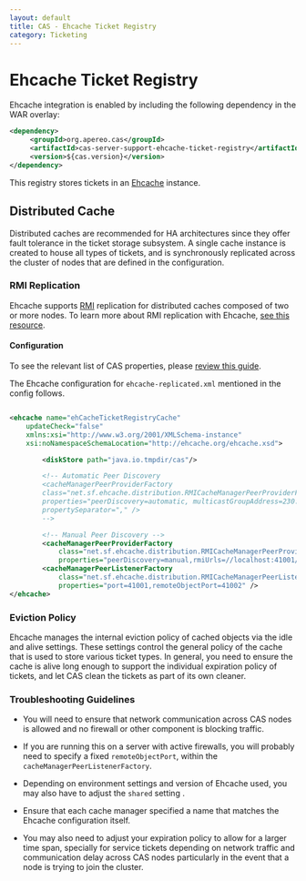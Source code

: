 ```yaml
---
layout: default
title: CAS - Ehcache Ticket Registry
category: Ticketing
---
```


# Ehcache Ticket Registry
Ehcache integration is enabled by including the following dependency in the WAR overlay:

```xml
<dependency>
     <groupId>org.apereo.cas</groupId>
     <artifactId>cas-server-support-ehcache-ticket-registry</artifactId>
     <version>${cas.version}</version>
</dependency>
```

This registry stores tickets in an [Ehcache](http://ehcache.org/) instance.


## Distributed Cache
Distributed caches are recommended for HA architectures since they offer fault tolerance in the ticket storage
subsystem. A single cache instance is created to house all types of tickets, and is synchronously replicated
across the cluster of nodes that are defined in the configuration.


### RMI Replication
Ehcache supports [RMI](https://docs.oracle.com/javase/tutorial/rmi/index.html)
replication for distributed caches composed of two or more nodes. To learn more about RMI
replication with Ehcache, [see this resource](http://ehcache.org/documentation/user-guide/rmi-replicated-caching).

#### Configuration

To see the relevant list of CAS properties, please [review this guide](../configuration/Configuration-Properties.html#ehcache-ticket-registry).

The Ehcache configuration for `ehcache-replicated.xml` mentioned in the config follows.

```xml

<ehcache name="ehCacheTicketRegistryCache"
    updateCheck="false"
    xmlns:xsi="http://www.w3.org/2001/XMLSchema-instance"
    xsi:noNamespaceSchemaLocation="http://ehcache.org/ehcache.xsd">

        <diskStore path="java.io.tmpdir/cas"/>

        <!-- Automatic Peer Discovery
        <cacheManagerPeerProviderFactory
        class="net.sf.ehcache.distribution.RMICacheManagerPeerProviderFactory"
        properties="peerDiscovery=automatic, multicastGroupAddress=230.0.0.1, multicastGroupPort=4446, timeToLive=32"
        propertySeparator="," />
        -->

        <!-- Manual Peer Discovery -->
        <cacheManagerPeerProviderFactory
            class="net.sf.ehcache.distribution.RMICacheManagerPeerProviderFactory"
            properties="peerDiscovery=manual,rmiUrls=//localhost:41001/org.apereo.cas.ticket.TicketCache" />
        <cacheManagerPeerListenerFactory
            class="net.sf.ehcache.distribution.RMICacheManagerPeerListenerFactory"
            properties="port=41001,remoteObjectPort=41002" />
</ehcache>
```

### Eviction Policy

Ehcache manages the internal eviction policy of cached objects via the idle and alive settings.
These settings control the general policy of the cache that is used to store various ticket types. In general,
you need to ensure the cache is alive long enough to support the individual expiration policy of tickets, and let
CAS clean the tickets as part of its own cleaner.


### Troubleshooting Guidelines

* You will need to ensure that network communication across CAS nodes is allowed and no firewall or other component
 is blocking traffic.

* If you are running this on a server with active firewalls, you will probably need to specify
a fixed `remoteObjectPort`, within the `cacheManagerPeerListenerFactory`.
* Depending on environment settings and version of Ehcache used, you may also have to adjust the
`shared` setting .
* Ensure that each cache manager specified a name that matches the Ehcache configuration itself.
* You may also need to adjust your expiration policy to allow for a larger time span, specially
for service tickets depending on network traffic and communication delay across CAS nodes particularly
in the event that a node is trying to join the cluster.
